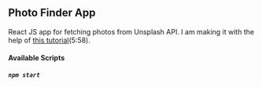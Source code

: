 ## Photo Finder App

React JS app for fetching photos from Unsplash API.
I am making it with the help of [this tutorial](https://youtu.be/yUau8xImmK0)(5:58).

#### Available Scripts

##### `npm start`



